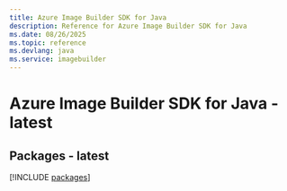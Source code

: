 ```yaml
---
title: Azure Image Builder SDK for Java
description: Reference for Azure Image Builder SDK for Java
ms.date: 08/26/2025
ms.topic: reference
ms.devlang: java
ms.service: imagebuilder
---
```

# Azure Image Builder SDK for Java - latest
## Packages - latest
[!INCLUDE [packages](image-builder-index.md)]